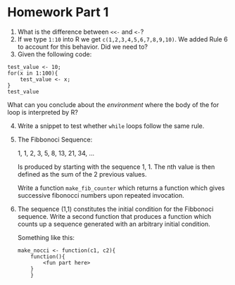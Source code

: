 Homework Part 1
===============

1. What is the difference between `<<-` and `<-`?
2. If we type `1:10` into R we get `c(1,2,3,4,5,6,7,8,9,10)`. We added
   Rule 6 to account for this behavior. Did we need to?
3. Given the following code:

```
test_value <- 10;
for(x in 1:100){
    test_value <- x;
}
test_value
```

What can you conclude about the _environment_ where the body of the
for loop is interpreted by R?

4. Write a snippet to test whether `while` loops follow the same rule.
5. The Fibbonoci Sequence:

   1, 1, 2, 3, 5, 8, 13, 21, 34, ...
   
   Is produced by starting with the sequence 1, 1. The nth value is
   then defined as the sum of the 2 previous values.
   
   Write a function `make_fib_counter` which returns a function which
   gives successive fibonocci numbers upon repeated invocation.
   
6. The sequence (1,1) constitutes the initial condition for the
   Fibbonoci sequence. Write a second function that produces a
   function which counts up a sequence generated with an arbitrary
   initial condition.
   
   Something like this:
   
   ```
   make_nocci <- function(c1, c2){
       function(){
           <fun part here>
       }
       }
   ```
